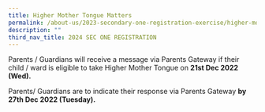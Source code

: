 ```yaml
---
title: Higher Mother Tongue Matters
permalink: /about-us/2023-secondary-one-registration-exercise/higher-mother-tongue-matters/
description: ""
third_nav_title: 2024 SEC ONE REGISTRATION
---
```

Parents / Guardians will receive a message via Parents Gateway if their child / ward is eligible to take Higher Mother Tongue on **21st Dec 2022 (Wed).**

Parents/ Guardians are to indicate their response via Parents Gateway **by 27th Dec 2022 (Tuesday).**